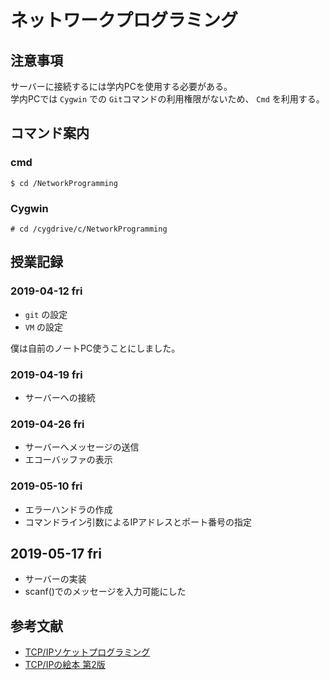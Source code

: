 # ネットワークプログラミング
## 注意事項
サーバーに接続するには学内PCを使用する必要がある。<br>
学内PCでは `Cygwin` での `Git`コマンドの利用権限がないため、 `Cmd` を利用する。<br>

## コマンド案内
### cmd
```
$ cd /NetworkProgramming
```
### Cygwin
```
# cd /cygdrive/c/NetworkProgramming
```

## 授業記録
### 2019-04-12 fri
- `git` の設定
- `VM` の設定

僕は自前のノートPC使うことにしました。

### 2019-04-19 fri
- サーバーへの接続

### 2019-04-26 fri
- サーバーへメッセージの送信
- エコーバッファの表示
### 2019-05-10 fri
- エラーハンドラの作成
- コマンドライン引数によるIPアドレスとポート番号の指定

## 2019-05-17 fri
- サーバーの実装
- scanf()でのメッセージを入力可能にした

## 参考文献
- [TCP/IPソケットプログラミング](https://www.amazon.co.jp/TCP-IP%E3%82%BD%E3%82%B1%E3%83%83%E3%83%88%E3%83%97%E3%83%AD%E3%82%B0%E3%83%A9%E3%83%9F%E3%83%B3%E3%82%B0-C%E8%A8%80%E8%AA%9E%E7%B7%A8-Michael-Donahoo/dp/4274065197)
- [TCP/IPの絵本 第2版](https://www.amazon.co.jp/TCP-IP%E3%81%AE%E7%B5%B5%E6%9C%AC-%E7%AC%AC2%E7%89%88-%E3%83%8D%E3%83%83%E3%83%88%E3%83%AF%E3%83%BC%E3%82%AF%E3%82%92%E5%AD%A6%E3%81%B6%E6%96%B0%E3%81%97%E3%81%849%E3%81%A4%E3%81%AE%E6%89%89-%E6%A0%AA%E5%BC%8F%E4%BC%9A%E7%A4%BE%E3%82%A2%E3%83%B3%E3%82%AF/dp/4798155152/ref=asc_df_4798155152/?tag=jpgo-22&linkCode=df0&hvadid=295719984664&hvpos=1o1&hvnetw=g&hvrand=11079867926089110281&hvpone=&hvptwo=&hvqmt=&hvdev=c&hvdvcmdl=&hvlocint=&hvlocphy=1009721&hvtargid=pla-526160327923&psc=1)
